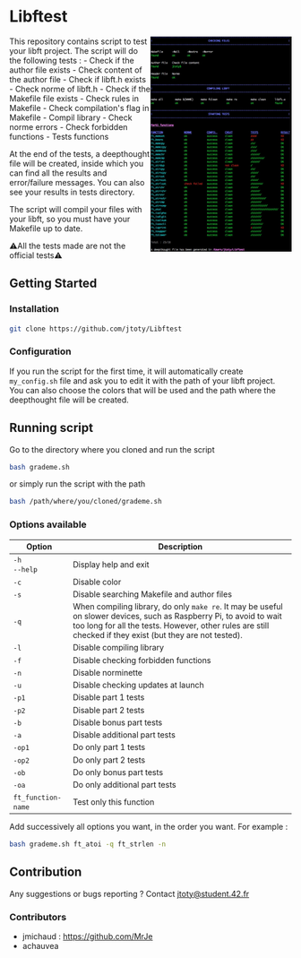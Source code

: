 # Libftest
<img align="right" src="./srcs/img_readme.jpg" width="50%"/>
This repository contains script to test your libft project.  
The script will do the following tests :
- Check if the author file exists
- Check content of the author file
- Check if libft.h exists
- Check norme of libft.h
- Check if the Makefile file exists
- Check rules in Makefile
- Check compilation's flag in Makefile
- Compil library
- Check norme errors
- Check forbidden functions
- Tests functions

At the end of the tests, a deepthought file will be created, inside which you
can find all the results and error/failure messages. You can also see your
results in tests directory.

The script will compil your files with your libft, so you must have your
Makefile up to date.

:warning:All the tests made are not the official tests:warning:

## Getting Started

### Installation

```bash
git clone https://github.com/jtoty/Libftest
```

### Configuration

If you run the script for the first time, it will automatically create
`my_config.sh` file and ask you to edit it with the path of your libft
project.  
You can also choose the colors that will be used and the path where the
deepthought file will be created.

## Running script

Go to the directory where you cloned and run the script
```bash
bash grademe.sh
```
or simply run the script with the path
```bash
bash /path/where/you/cloned/grademe.sh
```

### Options available
| Option | Description |
| --- | --- |
| `-h`<br />`--help` | Display help and exit |
| `-c` | Disable color |
| `-s` | Disable searching Makefile and author files |
| `-q` | When compiling library, do only `make re`. It may be useful on slower devices, such as Raspberry Pi, to avoid to wait too long for all the tests. However, other rules are still checked if they exist (but they are not tested). |
| `-l` | Disable compiling library |
| `-f` | Disable checking forbidden functions |
| `-n` | Disable norminette |
| `-u` | Disable checking updates at launch |
| `-p1` | Disable part 1 tests |
| `-p2` | Disable part 2 tests |
| `-b`| Disable bonus part tests |
| `-a` | Disable additional part tests |
| `-op1`| Do only part 1 tests |
| `-op2`| Do only part 2 tests |
| `-ob` | Do only bonus part tests |
| `-oa` | Do only additional part tests |
| `ft_function-name` | Test only this function |

Add successively all options you want, in the order you want.
For example :
```bash
bash grademe.sh ft_atoi -q ft_strlen -n
```

## Contribution

Any suggestions or bugs reporting ?
Contact jtoty@student.42.fr

### Contributors
- jmichaud : https://github.com/MrJe
- achauvea
